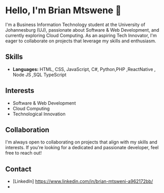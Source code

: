 # Hello, I'm Brian Mtswene 👋

I'm a Business Information Technology student at the University of Johannesburg (UJ), passionate about Software & Web Development, and currently exploring Cloud Computing. As an aspiring Tech Innovator, I'm eager to collaborate on projects that leverage my skills and enthusiasm.

## Skills

- **Languages:** HTML, CSS, JavaScript, C#, Python,PHP ,ReactNative , Node JS ,SQL TypeScript



## Interests

- Software & Web Development
- Cloud Computing
- Technological Innovation

## Collaboration

I'm always open to collaborating on projects that align with my skills and interests. If you're looking for a dedicated and passionate developer, feel free to reach out!

## Contact

- [LinkedIn] https://www.linkedin.com/in/brian-mtsweni-a962172bb/
-
